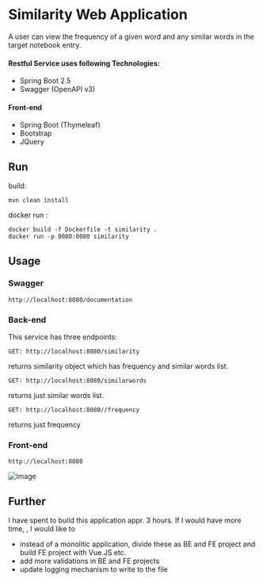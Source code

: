 
# Similarity Web Application  
A user can view the frequency of a given word and any similar words in the target notebook entry.  
  
#### Restful Service uses following Technologies:    
  
* Spring Boot 2.5
* Swagger (OpenAPI v3) 
   
#### Front-end
* Spring Boot (Thymeleaf)
* Bootstrap
* JQuery
  
## Run   
build:  
```  
mvn clean install  
```  
  
docker run :   
```  
docker build -f Dockerfile -t similarity . 
docker run -p 8080:8080 similarity  
```   
## Usage  
### Swagger   
```  
http://localhost:8080/documentation  
```   
### Back-end
This service has three endpoints: 
```  
GET: http://localhost:8080/similarity  
```
returns similarity object which has frequency and similar words list.
```  
GET: http://localhost:8080/similarwords  
```  
returns just similar words list.
```  
GET: http://localhost:8080//frequency  
```
returns just frequency
### Front-end
```  
http://localhost:8080  
```
![image](https://user-images.githubusercontent.com/2255525/119507205-4e754c00-bd77-11eb-8e10-560bcca83b54.png)


## Further
I have spent to build this application appr. 3 hours. If I would have more time, , I would like to

 - instead of a monolitic application, divide these as BE and FE project and build FE project with Vue.JS etc.
 - add more validations in BE and FE projects
 - update logging mechanism to write to the file
